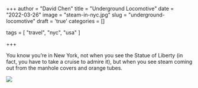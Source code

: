 +++
author = "David Chen"
title = "Underground Locomotive"
date = "2022-03-26"
image = "steam-in-nyc.jpg"
slug = "underground-locomotive"
draft = 'true'
categories = []

tags = [
    "travel",
    "nyc",
    "usa"
]
    
+++

You know you’re in New York, not when you see the Statue of Liberty (in fact, you have to take a cruise to admire it), but when you see steam coming out from the manhole covers and orange tubes.

![](steam-in-nyc.jpg)